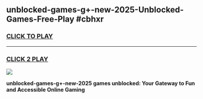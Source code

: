 
## unblocked-games-g+-new-2025-Unblocked-Games-Free-Play #cbhxr
<h3>
<a href="https://us.freeplayer.one?title=unblocked-games-g+-new-2025&ref=9M">CLICK TO PLAY</a></h3>
<hr>

<h3>
<a href="https://us.freeplayer.one?title=unblocked-games-g+-new-2025&ref=9M">CLICK 2 PLAY</a>
  
</h3>

<a href="https://us.freeplayer.one?title=unblocked-games-g+-new-2025&ref=9M"><img src="https://clearcache.store/games.png"></a>


**unblocked-games-g+-new-2025 games unblocked: Your Gateway to Fun and Accessible Online Gaming**
